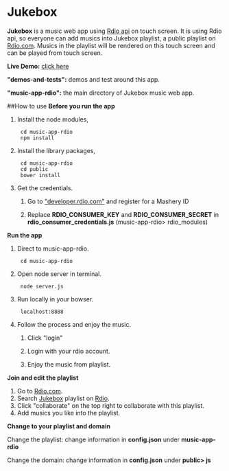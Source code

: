 Jukebox
===============
**Jukebox** is a music web app using [Rdio api](http://www.rdio.com/developers/) on touch screen. It is using Rdio api, so everyone can add musics into Jukebox playlist, a public playlist on [Rdio.com](http://www.rdio.com/). Musics in the playlist will be rendered on this touch screen and can be played from touch screen. 

**Live Demo:**  [click here](http://jukebox.rgadev.com/)

**"demos-and-tests":** demos and test around this app.

**"music-app-rdio":** the main directory of Jukebox music web app.

##How to use
**Before you run the app**


1. Install the node modules,

        cd music-app-rdio
        npm install

2. Install the library packages,

        cd music-app-rdio 
        cd public
        bower install

3. Get the credentials.

	1) Go to ["developer.rdio.com"](https://secure.mashery.com/login/rdio.mashery.com/) and register for a Mashery ID
	
	2) Replace **RDIO_CONSUMER_KEY** and **RDIO_CONSUMER_SECRET** in **rdio_consumer_credentials.js** (music-app-rdio> rdio_modules)

**Run the app**

1. Direct to music-app-rdio.

        cd music-app-rdio

2. Open node server in terminal.

        node server.js

4. Run locally in your bowser.

        localhost:8888
        
5. Follow the process and enjoy the music.
    
    1) Click "login"

    2) Login with your rdio account.
    
    3) Enjoy the music from playlist.


**Join and edit the playlist**

1. Go to [Rdio.com](http://www.rdio.com/).
2. Search [Jukebox](http://rd.io/x/Rl4SxkEvz3Jk/) playlist on [Rdio](http://www.rdio.com/).
3. Click "collaborate" on the top right to collaborate with this playlist.
4. Add musics you like into the playlist.

**Change to your playlist and domain**

Change the playlist: change information in **config.json** under **music-app-rdio**

Change the domain: change information in **config.json** under **public> js**

